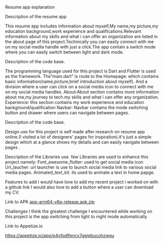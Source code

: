 Resume  app explanation

Description of the resume app

This resume app includes information about myself,My name,my picture,my education background,work experience and qualifications.Relevant information about my skills and what i can offer an organization are listed in the about page of this project.Technically  you can  easily connect with me on my social media handle with just a click.The app contain a switch mode where you can easily switch between light and dark mode.

Description of the code base.

The programming language used for this project is Dart and Flutter is used as the framework. The”main.dart” is route to the 
Homepage: which contains basic information(name,picture,brief introduction about myself). And a division where a user can click on a social media icon to connect with me on my social media handles.
About:About section contains more information about me,my journey to tech.my skills and what i can offer any organization.
Experience: this section contains my work experience and education background/qualification
Navbar: Navbar contains the mode switching button and drawer where users can navigate between pages.

Description of the code base.

Design use for this project is self made after research on resume app online.(I visited a lot of designers' pages for inspiration).it's just a simple design which at a glance shows my details and can easily navigate between pages .

Description of the Libraries use.
few LIbraries are used to enhance  this project namely:
Font_awesome_flutter: used to get social media  icon 
Url_laucher: url launcher is use to launch social media link to various social media pages.
Animated_text_kit: its used to animate a text in home papge.

Features to add 
I would have love to add my recent project i worked on with a github link 
I would also love to add a button where a user can download my CV.

Link to APK
[app-arm64-v8a-release.apk.zip](https://github.com/oriademuyi/olamideresumeapp/files/9941841/app-arm64-v8a-release.apk.zip)


Challenges
I think the greatest challenge I encountered while working on this project is the app  switching from light to night mode automatically.


Link to Appetize.io

https://appetize.io/app/p4vfodlfencv7geipbucohzwqu



